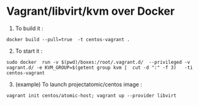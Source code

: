 # Vagrant/libvirt/kvm over Docker

1. To build it :

```
docker build --pull=true  -t centos-vagrant .
```


2. To start it :

```
sudo docker  run -v $(pwd)/boxes:/root/.vagrant.d/  --privileged -v vagrant.d/ -e KVM_GROUP=$(getent group kvm |  cut -d ":" -f 3)   -ti centos-vagrant
```


3. (example) To launch projectatomic/centos image :

```
vagrant init centos/atomic-host; vagrant up --provider libvirt
```
